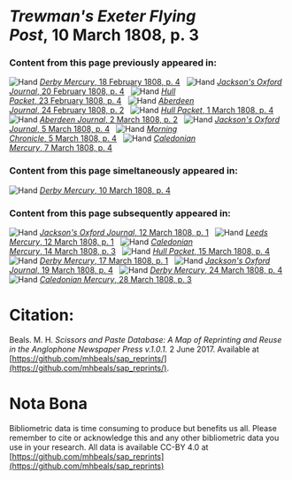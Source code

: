 # *Trewman's Exeter Flying Post*, 10 March 1808, p. 3  
  
### Content from this page previously appeared in:  
![Hand](http://scissorsandpaste.net/wp-content/uploads/2017/06/smallhandpointer.png) [*Derby Mercury*, 18 February 1808, p. 4](https://mhbeals.github.io/sap_html/Derby-Mercury/Derby-Mercury-18-February-1808-p-4)  
![Hand](http://scissorsandpaste.net/wp-content/uploads/2017/06/smallhandpointer.png) [*Jackson's Oxford Journal*, 20 February 1808, p. 4](https://mhbeals.github.io/sap_html/Jackson's-Oxford-Journal/Jackson's-Oxford-Journal-20-February-1808-p-4)  
![Hand](http://scissorsandpaste.net/wp-content/uploads/2017/06/smallhandpointer.png) [*Hull Packet*, 23 February 1808, p. 4](https://mhbeals.github.io/sap_html/Hull-Packet/Hull-Packet-23-February-1808-p-4)  
![Hand](http://scissorsandpaste.net/wp-content/uploads/2017/06/smallhandpointer.png) [*Aberdeen Journal*, 24 February 1808, p. 2](https://mhbeals.github.io/sap_html/Aberdeen-Journal/Aberdeen-Journal-24-February-1808-p-2)  
![Hand](http://scissorsandpaste.net/wp-content/uploads/2017/06/smallhandpointer.png) [*Hull Packet*, 1 March 1808, p. 4](https://mhbeals.github.io/sap_html/Hull-Packet/Hull-Packet-1-March-1808-p-4)  
![Hand](http://scissorsandpaste.net/wp-content/uploads/2017/06/smallhandpointer.png) [*Aberdeen Journal*, 2 March 1808, p. 2](https://mhbeals.github.io/sap_html/Aberdeen-Journal/Aberdeen-Journal-2-March-1808-p-2)  
![Hand](http://scissorsandpaste.net/wp-content/uploads/2017/06/smallhandpointer.png) [*Jackson's Oxford Journal*, 5 March 1808, p. 4](https://mhbeals.github.io/sap_html/Jackson's-Oxford-Journal/Jackson's-Oxford-Journal-5-March-1808-p-4)  
![Hand](http://scissorsandpaste.net/wp-content/uploads/2017/06/smallhandpointer.png) [*Morning Chronicle*, 5 March 1808, p. 4](https://mhbeals.github.io/sap_html/Morning-Chronicle/Morning-Chronicle-5-March-1808-p-4)  
![Hand](http://scissorsandpaste.net/wp-content/uploads/2017/06/smallhandpointer.png) [*Caledonian Mercury*, 7 March 1808, p. 4](https://mhbeals.github.io/sap_html/Caledonian-Mercury/Caledonian-Mercury-7-March-1808-p-4)  
  
### Content from this page simeltaneously appeared in:  
![Hand](http://scissorsandpaste.net/wp-content/uploads/2017/06/smallhandpointer.png) [*Derby Mercury*, 10 March 1808, p. 4](https://mhbeals.github.io/sap_html/Derby-Mercury/Derby-Mercury-10-March-1808-p-4)  
  
### Content from this page subsequently appeared in:  
![Hand](http://scissorsandpaste.net/wp-content/uploads/2017/06/smallhandpointer.png) [*Jackson's Oxford Journal*, 12 March 1808, p. 1](https://mhbeals.github.io/sap_html/Jackson's-Oxford-Journal/Jackson's-Oxford-Journal-12-March-1808-p-1)  
![Hand](http://scissorsandpaste.net/wp-content/uploads/2017/06/smallhandpointer.png) [*Leeds Mercury*, 12 March 1808, p. 1](https://mhbeals.github.io/sap_html/Leeds-Mercury/Leeds-Mercury-12-March-1808-p-1)  
![Hand](http://scissorsandpaste.net/wp-content/uploads/2017/06/smallhandpointer.png) [*Caledonian Mercury*, 14 March 1808, p. 3](https://mhbeals.github.io/sap_html/Caledonian-Mercury/Caledonian-Mercury-14-March-1808-p-3)  
![Hand](http://scissorsandpaste.net/wp-content/uploads/2017/06/smallhandpointer.png) [*Hull Packet*, 15 March 1808, p. 4](https://mhbeals.github.io/sap_html/Hull-Packet/Hull-Packet-15-March-1808-p-4)  
![Hand](http://scissorsandpaste.net/wp-content/uploads/2017/06/smallhandpointer.png) [*Derby Mercury*, 17 March 1808, p. 1](https://mhbeals.github.io/sap_html/Derby-Mercury/Derby-Mercury-17-March-1808-p-1)  
![Hand](http://scissorsandpaste.net/wp-content/uploads/2017/06/smallhandpointer.png) [*Jackson's Oxford Journal*, 19 March 1808, p. 4](https://mhbeals.github.io/sap_html/Jackson's-Oxford-Journal/Jackson's-Oxford-Journal-19-March-1808-p-4)  
![Hand](http://scissorsandpaste.net/wp-content/uploads/2017/06/smallhandpointer.png) [*Derby Mercury*, 24 March 1808, p. 4](https://mhbeals.github.io/sap_html/Derby-Mercury/Derby-Mercury-24-March-1808-p-4)  
![Hand](http://scissorsandpaste.net/wp-content/uploads/2017/06/smallhandpointer.png) [*Caledonian Mercury*, 28 March 1808, p. 3](https://mhbeals.github.io/sap_html/Caledonian-Mercury/Caledonian-Mercury-28-March-1808-p-3)  


# Citation: 

Beals. M. H. *Scissors and Paste Database: A Map of Reprinting and Reuse in the Anglophone Newspaper Press v.1.0.1.* 2 June 2017. Available at [https://github.com/mhbeals/sap_reprints/](https://github.com/mhbeals/sap_reprints/). 

# Nota Bona

Bibliometric data is time consuming to produce but benefits us all. Please remember to cite or acknowledge this and any other bibliometric data you use in your research. All data is available CC-BY 4.0 at [https://github.com/mhbeals/sap_reprints](https://github.com/mhbeals/sap_reprints)